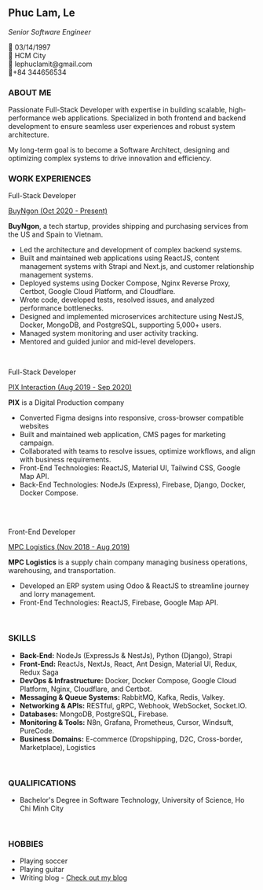 <!-- ## Phuc Lam, Le -->
<h2 class="portfolio-fullName">Phuc Lam, Le</h2>

_Senior Software Engineer_

<!-- _Backend Developer_ -->

<div class="portfolio-contact">
   <div>🎁 03/14/1997</div>
   <div>📍 HCM City</div>
   <div>📧 lephuclamit@gmail.com</div>
   <div>📱+84 344656534</div>
</div>

### ABOUT ME

<p class="portfolio-content">
Passionate Full-Stack Developer with expertise in building scalable, high-performance web applications. Specialized in both frontend and backend development to ensure seamless user experiences and robust system architecture.</p>

<p class="portfolio-content">My long-term goal is to become a Software Architect, designing and optimizing complex systems to drive innovation and efficiency.</p>
</p>

### WORK EXPERIENCES

<div class="portfolio-experience">
   <p class="experience-title">Full-Stack Developer</p>
   <a href="https://buyngon.com" class="experience-title">BuyNgon<span class="experience-time"> (Oct 2020 - Present)</span></a>
   <p class="portfolio-content italic"><strong>BuyNgon</strong>, a tech startup, provides shipping and purchasing services from the US and Spain to Vietnam.</p>
   <ul>
      <li class="portfolio-content">Led the architecture and development of complex backend systems.</li>
      <li class="portfolio-content">Built and maintained web applications using ReactJS, content management systems with Strapi and Next.js, and customer relationship management systems.</li>
      <li class="portfolio-content">Deployed systems using Docker Compose, Nginx Reverse Proxy, Certbot, Google Cloud Platform, and Cloudflare.</li>
      <li class="portfolio-content">Wrote code, developed tests, resolved issues, and analyzed performance bottlenecks.</li>
      <li class="portfolio-content">Designed and implemented microservices architecture using NestJS, Docker, MongoDB, and PostgreSQL, supporting 5,000+ users.</li>
      <li class="portfolio-content">Managed system monitoring and user activity tracking.</li>
      <li class="portfolio-content">Mentored and guided junior and mid-level developers.</li>
   </ul>
</dv>

<br>

<div class="portfolio-experience">
   <p class="experience-title">Full-Stack Developer</p>
   <a href="https://pix.com.vn" class="experience-title">PIX Interaction<span class="experience-time"> (Aug 2019 - Sep 2020)</span></a>
   <p class="portfolio-content italic"><strong>PIX</strong> is a Digital Production company </p>
   <ul>
      <li class="portfolio-content">Converted Figma designs into responsive, cross-browser compatible websites</li>
      <li class="portfolio-content">Built and maintained web application, CMS pages for marketing campaign.</li>
      <li class="portfolio-content">Collaborated with teams to resolve issues, optimize workflows, and align with business requirements.</li>
      <li class="portfolio-content">Front-End Technologies: ReactJS, Material UI, Tailwind CSS, Google Map API.</li>
      <li class="portfolio-content">Back-End Technologies: NodeJs (Express), Firebase, Django, Docker, Docker Compose.</li>
   </ul>
</div>

<br>
<br>
<div class="portfolio-experience">
   <p class="experience-title">Front-End Developer</p>
   <a href="https://mpc.net.vn" class="experience-title">MPC Logistics<span class="experience-time"> (Nov 2018 - Aug 2019)</span></a>
   <p class="portfolio-content italic"><strong>MPC Logistics</strong> is a supply chain company managing business operations, warehousing, and transportation.</p>
  <ul>
      <li class="portfolio-content">Developed an ERP system using Odoo & ReactJS to streamline journey and lorry management.</li>
      <li class="portfolio-content">Front-End Technologies: ReactJS, Firebase, Google Map API.</li>
   </ul> 
</div>

<br>

### SKILLS

<ul>
   <li class="portfolio-content"><strong>Back-End:</strong> NodeJs (ExpressJs & NestJs), Python (Django), Strapi</li>
   <li class="portfolio-content"><strong>Front-End:</strong> ReactJs, NextJs, React, Ant Design, Material UI, Redux, Redux Saga</li>
   <li class="portfolio-content"><strong>DevOps & Infrastructure:</strong> Docker, Docker Compose, Google Cloud Platform, Nginx, Cloudflare, and Certbot.</li>
   <li class="portfolio-content"><strong>Messaging & Queue Systems:</strong> RabbitMQ, Kafka, Redis, Valkey.</li>
   <li class="portfolio-content"><strong>Networking & APIs:</strong> RESTful, gRPC, Webhook, WebSocket, Socket.IO.</li>
   <li class="portfolio-content"><strong>Databases:</strong> MongoDB, PostgreSQL, Firebase.</li>
   <li class="portfolio-content"><strong>Monitoring & Tools:</strong> N8n, Grafana, Prometheus, Cursor, Windsuft, PureCode.</li>     
   <li class="portfolio-content"><strong>Business Domains:</strong> E-commerce (Dropshipping, D2C, Cross-border, Marketplace), Logistics</li>
</ul>

<br>

### QUALIFICATIONS

<ul>
   <li class="portfolio-content">Bachelor's Degree in Software Technology, University of Science, Ho Chi Minh City</li>
</ul>

<br>

### HOBBIES

<ul>
   <li class="portfolio-content">Playing soccer</li>
   <li class="portfolio-content">Playing guitar</li>
   <li class="portfolio-content">Writing blog - <a href="https://lplam.me/blog">Check out my blog</a></li>
</ul>
